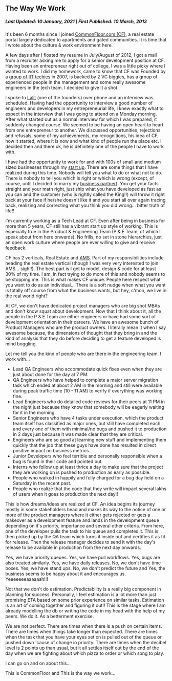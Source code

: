 The Way We Work
---------------
##### Last Updated: 10 January, 2021 | First Published: 10 March, 2013

It's been 6 months since I joined [CommonFloor.com (CF)][1], a real estate portal largely dedicated to apartments and gated communities. It is time that I wrote about the culture & work environment here.

A few days after I floated my resume in July/August of 2012, I got a mail from a recruiter asking me to apply for a senior development position at CF. Having been an entrepreneur right out of college, I was a little picky where I wanted to work. I did my homework, came to know that CF was Founded by a [group of IIT techies][2] in 2007, is backed by 2 VC biggies, has a group of experienced people in the management and some really awesome engineers in the tech team. I decided to give it a shot.

I spoke to [Lalit][3] (one of the founders) over phone and an interview was scheduled. Having had the opportunity to interview a good number of engineers and developers in my entrepreneurial life, I knew exactly what to expect in the interview that I was going to attend on a Monday morning. After what started out as a normal interview for which I was prepared, it suddenly changed course. We seemed to be having an open heart to heart from one entrepreneur to another. We discussed opportunities, rejections and refusals, some of my achievements, my recognitions, his idea of CF, how it started, where it is now and what kind of people run the place etc. I decided then and there ok, he is definitely one of the people I have to work with.

I have had the opportunity to work for and with 100s of small and medium sized businesses through my [start up][4]. There are some things that I have realized during this time. Nobody will tell you what to do or what not to do. There is nobody to tell you which is right or which is wrong (except, of course, until I decided to marry my [business partner][5]). You get your facts straight and your math right, just ship what you have developed as fast as you can and the customer (who is rightly called the King!!) will throw it right back at your face if he/she doesn't like it and you start all over again tracing back, realizing and correcting what you think you did wrong... bitter truth of life!!
 
I'm currently working as a Tech Lead at CF. Even after being in business for more than 5 years, CF still has a vibrant start up style of working. This is especially true in the Product & Engineering Team (P & E Team, of which I speak about from here onwards). No frills, no set in stone hierarchies, just an open work culture where people are ever willing to give and receive feedback. 

CF has 2 verticals, Real Estate and [AMS][6]. Part of my responsibilities include heading the real estate vertical (though I was very very interested to join AMS... sigh!!). The best part is I get to model, design & code for at least 30% of my time. I am, in fact trying to do more of this and nobody seems to be stopping me. This is what makes CF unique. People here respect what you want to do as an individual... There is a soft nudge when what you want is totally off course from what the business wants, but hey,  c'mon, we live in the real world right?

At CF, we don't have dedicated project managers who are big shot MBAs and don't know squat about development. Now that I think about it, all the people in the P & E Team are either engineers or have had some sort of development orientation in their careers. We have an awesome bunch of Product Managers who are the product owners. I literally mean it when I say awesome because, the dimensions of thought that they bring in and the kind of analysis that they do before deciding to get a feature developed is mind boggling.

Let me tell you the kind of people who are there in the engineering team. I work with...
    
- Lead QA Engineers who accommodate quick fixes even when they are just about done for the day at 7 PM.
- QA Engineers who have helped to complete a major server migration task which ended at about 2 AM in the morning and still were available during peak traffic time (10 - 11 AM) to verify if everything was working fine.
- Lead Engineers who do detailed code reviews for their peers at 11 PM in the night just because they know that somebody will be eagerly waiting for it in the morning.
- Senior Engineers who have 4 tasks under execution, which the product team itself has classified as major ones, but still have completed each and every one of them with minimal/no bugs and pushed it to production in 2 days just because it was made clear that they are critical.
- Engineers who are so good at learning new stuff and implementing them quickly that the job that these guys have done has resulted in direct positive impact on business metrics.
- Junior Developers who feel terrible and personally responsible when a bug is found in their code and pointed out.
- Interns who follow up at least thrice a day to make sure that the project they are working on is pushed to production as early as possible.
- People who walked in happily and fully charged for a bug day held on a Saturday in the recent past.
- People who realize that the code that they write will impact several lakhs of users when it goes to production the next day!!

This is how dreams/ideas are realized at CF. An idea begins its journey mostly in some stakeholders head and makes its way to the notice of one or more of the product managers where it either gets rejected or gets a makeover as a development feature and lands in the development queue depending on it's priority, importance and several other criteria. From here, one of the developer pulls the task to his queue and completes it. This is then picked up by the QA team which turns it inside out and certifies it as fit for release. Then the release manager decides to send it with the day's release to be available in production from the next day onwards.

Yes, we have priority queues. Yes, we have pull workflows. Yes, bugs are also treated similarly. Yes, we have daily releases. No, we don't have time boxes. Yes, we have stand ups. No, we don't predict the future and Yes, the business seems to be happy about it and encourages us. Yeeeeeeeaaaaaah!!!

Not that we don't do estimation. Predictability is a really big component in planning for success. Personally, I feel estimation is a lot more than just promising ETA based on some prior experience on similar tasks. Estimation is an art of coming together and figuring it out!! This is the stage where I am already modelling the db or writing the code in my head with the help of my peers. We do it. As a betterment exercise.

We are not perfect. There are times when there is a push on certain items. There are times when things take longer than expected. There are times when the task that you have your eyes set on is pulled out of the queue or pushed down 'cause of change in priority. There are times when the decibel level is 2 points up than usual, but it all settles itself out by the end of the day when we are fighting about which pizza to order or which song to play.

I can go on and on about this... 

This is CommonFloor and This is the way we work...



[1]: https://www.commonfloor.com/ "CF"
[2]: https://www.commonfloor.com/about-us/core-team "CF Core Team"
[3]: http://in.linkedin.com/in/lalitmangal "Lalit's Linkedin profile"
[4]: http://v-solutions.us/ "V Solutions"
[5]: http://in.linkedin.com/in/poornimavinaykumar "My super talented wife!!"
[6]: https://groups.commonfloor.com/ "CF Apartment Management Software"